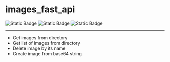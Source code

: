 # images_fast_api
![Static Badge](https://img.shields.io/badge/0.100.0-brightgreen?logo=fastapi&label=fastapi) ![Static Badge](https://img.shields.io/badge/2.0.18-brightgreen?logo=SQLAlchemy&label=SQLAlchemy) ![Static Badge](https://img.shields.io/badge/4.6.0-brightgreen?logo=redis&label=redis)


___
+ Get images from directory
+ Get list of images from directory
+ Delete image by its name
+ Create image from base64 string
